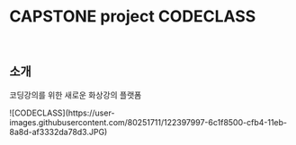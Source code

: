 # CAPSTONE  project  CODECLASS
<br/>

## 소개
<p>
  코딩강의를 위한 새로운 화상강의 플랫폼
</p>
![CODECLASS](https://user-images.githubusercontent.com/80251711/122397997-6c1f8500-cfb4-11eb-8a8d-af3332da78d3.JPG)
